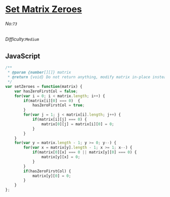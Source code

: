 # [Set Matrix Zeroes](https://leetcode.com/problems/set-matrix-zeroes/)
###### No:`73`
###### Difficulty:`Medium`
## JavaScript

```javascript
/**
 * @param {number[][]} matrix
 * @return {void} Do not return anything, modify matrix in-place instead.
 */
var setZeroes = function(matrix) {
    var hasZeroFirstCol = false;
    for(var i = 0; i < matrix.length; i++) {
        if(matrix[i][0] === 0)  {
            hasZeroFirstCol = true;
        }
        for(var j = 1; j < matrix[i].length; j++) {
            if(matrix[i][j] === 0) {
                matrix[0][j] = matrix[i][0] = 0;
            }
        }
    }
    for(var y = matrix.length - 1; y >= 0; y--) {
        for(var x = matrix[y].length - 1; x >= 1; x--) {
            if(matrix[0][x] === 0 || matrix[y][0] === 0) {
                matrix[y][x] = 0;
            }
        }
        if(hasZeroFirstCol) {
            matrix[y][0] = 0;
        }
    }
};
```
